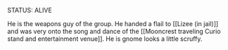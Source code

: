 STATUS: ALIVE

He is the weapons guy of the group. He handed a flail to [[Lizee (in jail)]] and was very onto the song and dance of the [[Mooncrest traveling Curio stand and entertainment venue]]. He is gnome looks a little scruffy. 